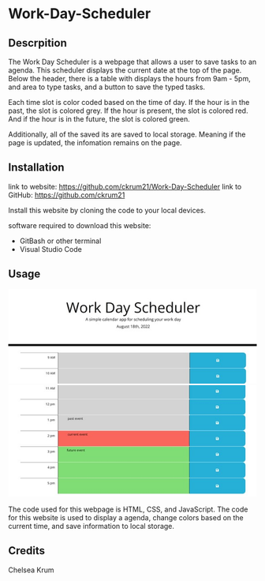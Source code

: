 # Work-Day-Scheduler

## Descrpition 
The Work Day Scheduler is a webpage that allows a user to save tasks to an agenda. This scheduler displays the current date at the top of the page. Below the header, there is a table with displays the hours from 9am - 5pm, and area to type tasks, and a button to save the typed tasks.

Each time slot is color coded based on the time of day. If the hour is in the past, the slot is colored grey. If the hour is present, the slot is colored red. And if the hour is in the future, the slot is colored green. 

Additionally, all of the saved its are saved to local storage. Meaning if the page is updated, the infomation remains on the page.

## Installation
link to website: https://github.com/ckrum21/Work-Day-Scheduler
link to GitHub: https://github.com/ckrum21 

Install this website by cloning the code to your local devices.

software required to download this website:
* GitBash or other terminal
* Visual Studio Code


## Usage
![](./assets/images/Picture1.jpg)
![](./assets/images/Picture2.jpg)

The code used for this webpage is HTML, CSS, and JavaScript. The code for this website is used to display a agenda, change colors based on the current time, and save information to local storage.

## Credits
Chelsea Krum 